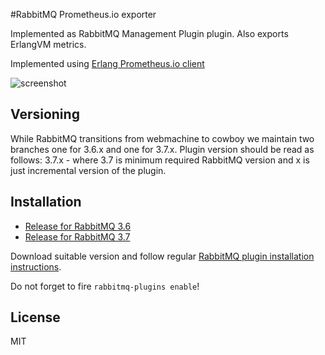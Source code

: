 #RabbitMQ Prometheus.io exporter

Implemented as RabbitMQ Management Plugin plugin.
Also exports ErlangVM metrics.

Implemented using [Erlang Prometheus.io client](https://github.com/deadtrickster/prometheus.erl)

![screenshot](https://raw.githubusercontent.com/deadtrickster/prometheus_rabbitmq_exporter/master/priv/dashboards/RabbitMQErlangVM.png)

## Versioning

While RabbitMQ transitions from webmachine to cowboy we maintain two branches one for 3.6.x and one for 3.7.x.
Plugin version should be read as follows: 3.7.x - where 3.7 is minimum required RabbitMQ version and x is just incremental version of the plugin.

## Installation

 - [Release for RabbitMQ 3.6](https://github.com/deadtrickster/prometheus_rabbitmq_exporter/releases/tag/rabbitmq-3.6_2)
 - [Release for RabbitMQ 3.7](https://github.com/deadtrickster/prometheus_rabbitmq_exporter/releases/tag/rabbitmq-3.7_1)

Download suitable version and follow regular [RabbitMQ plugin installation instructions](http://www.rabbitmq.com/installing-plugins.html).

Do not forget to fire `rabbitmq-plugins enable`!

## License
MIT
